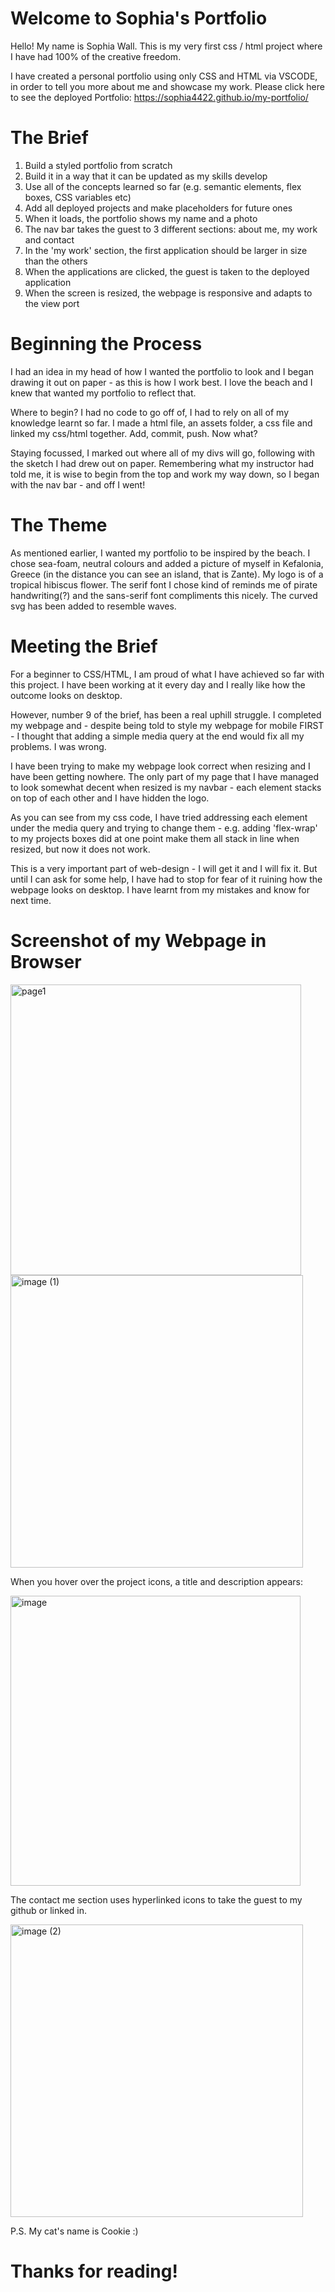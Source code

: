 # Welcome to Sophia's Portfolio

Hello! My name is Sophia Wall. This is my very first css / html project where I have had 100% of the creative freedom.

I have created a personal portfolio using only CSS and HTML via VSCODE, in order to tell you more about me and showcase my work. Please click here to see the deployed Portfolio: https://sophia4422.github.io/my-portfolio/

# The Brief

1. Build a styled portfolio from scratch
2. Build it in a way that it can be updated as my skills develop
3. Use all of the concepts learned so far (e.g. semantic elements, flex boxes, CSS variables etc)
4. Add all deployed projects and make placeholders for future ones
5. When it loads, the portfolio shows my name and a photo
6. The nav bar takes the guest to 3 different sections: about me, my work and contact
7. In the 'my work' section, the first application should be larger in size than the others
8. When the applications are clicked, the guest is taken to the deployed application
9. When the screen is resized, the webpage is responsive and adapts to the view port

# Beginning the Process

I had an idea in my head of how I wanted the portfolio to look and I began drawing it out on paper - as this is how I work best. I love the beach and I knew that wanted my portfolio to reflect that.

Where to begin? I had no code to go off of, I had to rely on all of my knowledge learnt so far. I made a html file, an assets folder, a css file and linked my css/html together. Add, commit, push. Now what?

Staying focussed, I marked out where all of my divs will go, following with the sketch I had drew out on paper. Remembering what my instructor had told me, it is wise to begin from the top and work my way down, so I began with the nav bar - and off I went!

# The Theme

As mentioned earlier, I wanted my portfolio to be inspired by the beach. I chose sea-foam, neutral colours and added a picture of myself in Kefalonia, Greece (in the distance you can see an island, that is Zante). My logo is of a tropical hibiscus flower. The serif font I chose kind of reminds me of pirate handwriting(?) and the sans-serif font compliments this nicely. The curved svg has been added to resemble waves.

# Meeting the Brief

For a beginner to CSS/HTML, I am proud of what I have achieved so far with this project. I have been working at it every day and I really like how the outcome looks on desktop.

However, number 9 of the brief, has been a real uphill struggle. I completed my webpage and - despite being told to style my webpage for mobile FIRST - I thought that adding a simple media query at the end would fix all my problems. I was wrong.

I have been trying to make my webpage look correct when resizing and I have been getting nowhere. The only part of my page that I have managed to look somewhat decent when resized is my navbar - each element stacks on top of each other and I have hidden the logo.

As you can see from my css code, I have tried addressing each element under the media query and trying to change them - e.g. adding 'flex-wrap' to my projects boxes did at one point make them all stack in line when resized, but now it does not work.

This is a very important part of web-design - I will get it and I will fix it. But until I can ask for some help, I have had to stop for fear of it ruining how the webpage looks on desktop. I have learnt from my mistakes and know for next time.

# Screenshot of my Webpage in Browser

<img width="465" alt="page1" src="https://user-images.githubusercontent.com/101473841/163850093-299c03a7-31dd-4918-bdc7-dcb2195df3c9.png">
<img width="468" alt="image (1)" src="https://user-images.githubusercontent.com/101473841/163850217-9dafbf0f-212e-42ad-b58a-b3e30c0e680f.png">

When you hover over the project icons, a title and description appears:

<img width="464" alt="image" src="https://user-images.githubusercontent.com/101473841/163850364-7ee3f0e5-565f-4408-8bcb-63ecb2d39950.png">

The contact me section uses hyperlinked icons to take the guest to my github or linked in.

<img width="468" alt="image (2)" src="https://user-images.githubusercontent.com/101473841/163850553-768fe7b1-a8e3-4807-a967-20982de48f79.png">

P.S. My cat's name is Cookie :)

# Thanks for reading!

